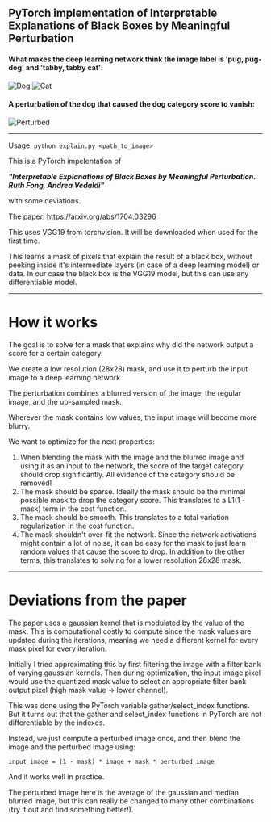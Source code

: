 ## PyTorch implementation of Interpretable Explanations of Black Boxes by Meaningful Perturbation ##

#### What makes the deep learning network think the image label is 'pug, pug-dog' and 'tabby, tabby cat':
![Dog](https://github.com/jacobgil/pytorch-explain-black-box/blob/master/examples/dog.png?raw=true) ![Cat](https://github.com/jacobgil/pytorch-explain-black-box/blob/master/examples/cat.png?raw=true)

#### A perturbation of the dog that caused the dog category score to vanish:
![Perturbed](https://github.com/jacobgil/pytorch-explain-black-box/blob/master/examples/perturbated_dog.png?raw=true)

----------
Usage: `python explain.py <path_to_image>`

This is a PyTorch impelentation of 

***"Interpretable Explanations of Black Boxes by Meaningful Perturbation. Ruth Fong, Andrea Vedaldi"*** 

with some deviations.

The paper: https://arxiv.org/abs/1704.03296

This uses VGG19 from torchvision. It will be downloaded when used for the first time.

This learns a mask of pixels that explain the result of a black box, without peeking inside it's intermediate layers (in case of a deep learning model) or data.
In our case the black box is the VGG19 model, but this can use any differentiable model.

----------
# How it works
The goal is to solve for a mask that explains why did the network output a score for a certain category.

We create a low resolution (28x28) mask, and use it to perturb the input image to a deep learning network.

The perturbation combines a blurred version of the image, the regular image, and the up-sampled mask.

Wherever the mask contains low values, the input image will become more blurry.

We want to optimize for the next properties:

 1. When blending the mask with the image and the blurred image and using it as an input to the network, the score of the target category should drop significantly. 
 All evidence of the category should be removed!
 2. The mask should be sparse. Ideally the mask should be the minimal possible mask to drop the category score.  This translates to a L1(1 - mask) term in the cost function.
 3. The mask should be smooth.
 This translates to a total variation regularization in the cost function.
 4. The mask shouldn't over-fit the network. Since the network activations might contain a lot of noise, it can be easy for the mask to just learn random values that cause the score to drop.
 In addition to the other terms, this translates to solving for a lower resolution 28x28 mask.


----------

# Deviations from the paper
The paper uses a gaussian kernel that is modulated by the value of the mask.
This is computational costly  to compute since the mask values are updated during the iterations, 
meaning we need a different kernel for every mask pixel for every iteration.

Initially I tried approximating this by first filtering the image with a filter bank of varying gaussian kernels. 
Then during optimization, the input image pixel would use the quantized mask value to select an appropriate filter bank output pixel (high mask value -> lower channel).

This was done using the PyTorch variable gather/select_index functions.
But it turns out that the gather and select_index functions in PyTorch are not differentiable by the indexes.

Instead, we just compute a perturbed image once, and then blend the image and the perturbed image using:

`input_image = (1 - mask) * image + mask * perturbed_image`

And it works well in practice.

The perturbed image here is the average of the gaussian and median blurred image, 
but this can really be changed to many other combinations (try it out and find something better!).

